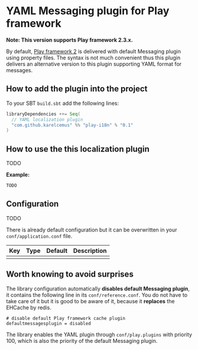 # YAML Messaging plugin for Play framework

**Note: This version supports Play framework 2.3.x.**

By default, [Play framework 2](http://playframework.com/) is delivered with default Messaging plugin using property
files. The syntax is not much convenient thus this plugin delivers an alternative version to this plugin supporting
YAML format for messages.


## How to add the plugin into the project

To your SBT `build.sbt` add the following lines:

```scala
libraryDependencies ++= Seq(
  // YAML localization plugin
  "com.github.karelcemus" %% "play-i18n" % "0.1"
)
```

## How to use the this localization plugin

TODO

**Example:**

```scala
TODO

```

## Configuration

TODO

There is already default configuration but it can be overwritten in your `conf/application.conf` file.

| Key                           | Type   | Default                       | Description                         |
|-------------------------------|-------:|------------------------------:|-------------------------------------|
|                               |        |                               |                                     |


## Worth knowing to avoid surprises

The library configuration automatically **disables default Messaging plugin**, it contains the following line in its `conf/reference.conf`.
You do not have to take care of it but it is good to be aware of it, because it **replaces** the EHCache by redis.

```
# disable default Play framework cache plugin
defaultmessagesplugin = disabled
```

The library enables the YAML plugin through `conf/play.plugins` with priority 100, which is also the priority of the default Messaging plugin.

